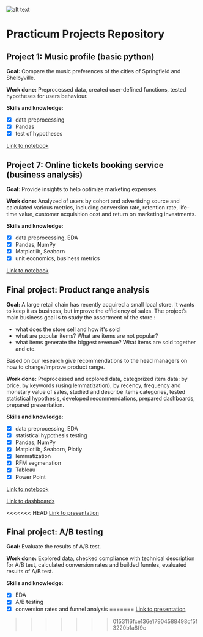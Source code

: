 ![alt text](https://media.licdn.com/dms/image/C560BAQE8_E2kXqUqhg/company-logo_200_200/0/1651586962780?e=1683763200&v=beta&t=jjyyf3pAm84C8iYSsXp6TzAkP_AA_ZVB8NQ0uF_LKaI
)
# Practicum Projects Repository
## Project 1: Music profile (basic python)

**Goal:** Compare the music preferences of the cities of Springfield and Shelbyville.

**Work done:** Preprocessed data, created user-defined functions, tested hypotheses for users behaviour.

**Skills and knowledge:** 
- [x] data preprocessing
- [x] Pandas
- [x] test of hypotheses

[Link to notebook](https://github.com/anna-halamaizer/practicum-projects/blob/main/project_1_basic_python/Project1_fg.ipynb)

## Project 7: Online tickets booking service (business analysis)

**Goal:** Provide insights to help optimize marketing expenses.

**Work done:** Analyzed of users by cohort and advertising source and calculated  various metrics, including conversion rate, retention rate, life-time value, customer acquisition cost and return on marketing investments.

**Skills and knowledge:**
- [x] data preprocessing, EDA
- [x] Pandas, NumPy
- [x] Matplotlib, Seaborn
- [x] unit economics, business metrics 

[Link to notebook](https://github.com/anna-halamaizer/practicum-projects/blob/main/project_7_business_analysis/project_ba_fg.ipynb)


## Final project: Product range analysis

**Goal:** A large retail chain has recently acquired a small local store. It wants to keep it as business, but improve the efficiency of sales. The project’s main
business goal is to study the assortment of the store :
* what does the store sell and how it's sold
* what are popular items? What are items are not popular?
* what items generate the biggest revenue? What items are sold together and etc.

Based on our research give recommendations to the head managers on how to change/improve product range.

**Work done:** Preprocessed and explored data, categorized item data: by price, by keywords (using lemmatization), by recency, frequency and monetary value of sales, studied and describe items categories, tested statistical hypothesis, developed recommendations, prepared dashboards, prepared presentation.

**Skills and knowledge:**
- [x] data preprocessing, EDA
- [x] statistical hypothesis testing
- [x] Pandas, NumPy
- [x] Matplotlib, Seaborn, Plotly
- [x] lemmatization
- [x] RFM segmenation
- [x] Tableau
- [x] Power Point

[Link to notebook](https://github.com/anna-halamaizer/practicum-projects/blob/main/Final%20project/Final_project_git.ipynb)

[Link to dashboards](https://public.tableau.com/app/profile/anna.halamaizer/viz/Productrangeanalysis/Dashboard1Keyword)

<<<<<<< HEAD
[Link to presentation](https://github.com/anna-halamaizer/practicum-projects/blob/main/Final%20project/Product%20range%20analysis.pdf)

## Final project: A/B testing

**Goal:** Evaluate the results of A/B test.

**Work done:** Explored data, checked compliance with technical description for A/B test, calculated conversion rates and builded funnles, evaluated results of A/B test.

**Skills and knowledge:**
- [x] EDA
- [x] A/B testing
- [x] conversion rates and funnel analysis
=======
[Link to presentation](https://github.com/anna-halamaizer/practicum-projects/blob/main/Final%20project/Product%20range%20analysis%20v2.pdf)
>>>>>>> 0153116fce136e17904588498cf5f3220b1a8f9c
